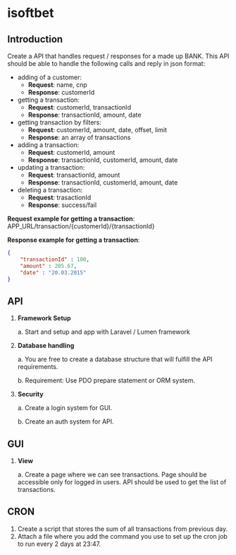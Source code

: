# isoftbet

## Introduction
Create a API that handles request / responses for a made up BANK. This API should be able to handle the following calls and reply in json format:
- adding of a customer:
    - **Request**: name, cnp
    - **Response**: customerId
- getting a transaction:
    - **Request**: customerId, transactionId
    - **Response**: transactionId, amount, date
- getting transaction by filters:
    - **Request**: customerId, amount, date, offset, limit
    - **Response**: an array of transactions
- adding a transaction:
    - **Request**: customerId, amount
    - **Response**: transactionId, customerId, amount, date
- updating a transaction:
    - **Request**: transactionId, amount
    - **Response**: transactionId, customerId, amount, date
- deleting a transaction:
    - **Request**: trasactionId
    - **Response**: success/fail

**Request example for getting a transaction**: APP_URL/transaction/{customerId}/{transactionId}

**Response example for getting a transaction**:
```json
{
    "transactionId" : 100,
    "amount" : 205.67,
    "date" : "20.03.2015"
}
```

## API

1. **Framework Setup**

    a. Start and setup and app with Laravel / Lumen framework

2. **Database handling**

    a. You are free to create a database structure that will fulfill the API requirements.

    b. Requirement: Use PDO prepare statement or ORM system.

3. **Security**

    a. Create a login system for GUI.

    b. Create an auth system for API.

## GUI

1. **View**

    a. Create a page where we can see transactions. Page should be accessible only for logged in users. API should be used to get the list of transactions.

## CRON

1. Create a script that stores the sum of all transactions from previous day.
2. Attach a file where you add the command you use to set up the cron job to run every 2 days at 23:47.